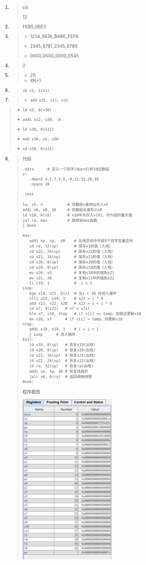 1. >cd
   >
   >12

2. >FEB5_0EE3

3. >* 1234_567A_BABE_FEF8
   >
   >* 2345_6781_2345_6780
   >
   >* 0000_0000_0000_0545
   
4. >2

5. >* 20
   >* 4N+1
   
6. >`sb x1, 1(x1)`

7. > * `add x31, x11, x31`
  >
  > * `ld x5, 0(x30)`
  >
  > * `addi x12, x30, -8`
  >
  > * `ld x30, 0(x12)`
  >
  > * `add x30, x5, x30`
  >
  > * `sd x30, 0(x31)`
  
8. >代码
   >
   >```pseudocode
   >.data      # 定义一个双字(dword)的10位数组
   >v:
   >    .dword 4,2,7,5,8,-9,11,32,20,18
   >    .space 10
   >
   >.text
   >
   >la, x5, v			# 将数组v基地址存入x5
   >addi x6, x0, 10 	# 将数组长度存入x6
   >ld x10, 0(x5)		# x10中先存入v[0]，作为临时最大值
   >jal ra, max			# 跳转到max函数
   >j Done
   >
   >max:
   >    addi sp, sp, -40 	# 在栈空间中开辟5个双字变量空间
   >    sd ra, 32(sp)    	# 保存x1的值（入栈）
   >    sd x22, 24(sp)      # 保存x22的值（入栈）
   >    sd x21, 16(sp)      # 保存x21的值（入栈） 
   >    sd x20, 8(sp)       # 保存x20的值（入栈）
   >    sd x19, 0(sp)       # 保存x19的值（入栈）
   >    mv x20, x5          # 复制x10中的值到x21
   >    mv x21, x6          # 复制x11中的值到x22
   >    li x19, 1           #  i = 1
   >Loop:
   >    bge x19, x21, Exit  # 当i < 10 时进入循环
   >    slli x22, x19, 3    # x22 = i * 8
   >    add x22, x22, x20   # x22 = v + i * 8
   >    ld x7, 0(x22)	# x7 = v[i]
   >    ble x7, x10, step	# if v[i] <= temp，则跳过更新x10
   >    mv x10, x7		# if v[i] > temp，则更新x10
   >step:
   >    addi x19, x19, 1	# i = i + 1
   >    j Loop		# 进入循环
   >Exit:    
   >    ld x19, 0(sp)	# 恢复x19(出栈)
   >    ld x20, 8(sp)	# 恢复x20(出栈)
   >    ld x21, 16(sp)	# 恢复x21(出栈)
   >    ld x22, 24(sp)	# 恢复x22(出栈)
   >    ld ra, 32(sp)	# 恢复ra(出栈)
   >    addi sp, sp, 40	# 恢复栈指针
   >    jalr x0, 0(ra)	# 返回调用线程
   >Done:
   >```
   >
   >程序截图
   >
   ><img src="../../../../大二下/picture/计组第2次作业01.png" alt="image-20220331003010805" style="zoom:50%;" />

